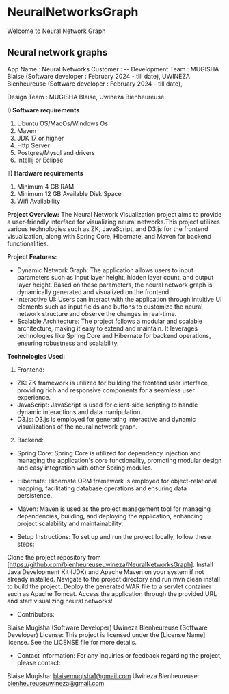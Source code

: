 # NeuralNetworksGraph

Welcome to Neural Network Graph

Neural network graphs
---------------------

App Name : Neural Networks
Customer : --
Development Team :
MUGISHA Blaise (Software developer : February 2024 - till date),
UWINEZA Bienheureuse (Software developer : February 2024 - till date),

Design Team : MUGISHA Blaise, Uwineza Bienheureuse.

**I) Software requirements**
1) Ubuntu OS/MacOs/Windows Os
2) Maven
3) JDK 17 or higher
4) Http Server
5) Postgres/Mysql and drivers 
6) Intellij or Eclipse
   
**II) Hardware requirements**
1) Minimum 4 GB RAM
2) Minimum 12 GB Available Disk Space
3) Wifi Availability


**Project Overview:**
The Neural Network Visualization project aims to provide a user-friendly interface for
visualizing neural networks.This project utilizes various technologies such as ZK, JavaScript, and D3.js for the frontend visualization,
along with Spring Core, Hibernate, and Maven for backend functionalities.

**Project Features:**

* Dynamic Network Graph: The application allows users to input parameters such as input layer height, hidden layer count, and output layer height. Based on these parameters, the neural network graph is dynamically generated and visualized on the frontend.
* Interactive UI: Users can interact with the application through intuitive UI elements such as input fields and buttons  to customize the neural network structure and observe the changes in real-time.
* Scalable Architecture: The project follows a modular and scalable architecture, making it easy to extend and maintain. It leverages technologies like Spring Core and Hibernate for backend operations, ensuring robustness and scalability.

**Technologies Used:**

1. Frontend:
* ZK: ZK framework is utilized for building the frontend user interface, providing rich and responsive components for a seamless user experience.
* JavaScript: JavaScript is used for client-side scripting to handle dynamic interactions and data manipulation.
* D3.js: D3.js is employed for generating interactive and dynamic visualizations of the neural network graph.

2. Backend:
* Spring Core: Spring Core is utilized for dependency injection and managing the application's core functionality, promoting modular design and easy integration with other Spring modules.
* Hibernate: Hibernate ORM framework is employed for object-relational mapping, facilitating database operations and ensuring data persistence.
* Maven: Maven is used as the project management tool for managing dependencies, building, and deploying the application, enhancing project scalability and maintainability.

* Setup Instructions:
To set up and run the project locally, follow these steps:

Clone the project repository from [https://github.com/bienheureuseuwineza/NeuralNetworksGraph].
Install Java Development Kit (JDK) and Apache Maven on your system if not already installed.
Navigate to the project directory and run mvn clean install to build the project.
Deploy the generated WAR file to a servlet container such as Apache Tomcat.
Access the application through the provided URL and start visualizing neural networks!

* Contributors:

Blaise Mugisha (Software Developer)
Uwineza Bienheureuse (Software Developer)
License:
This project is licensed under the [License Name] license. See the LICENSE file for more details.

* Contact Information:
For any inquiries or feedback regarding the project, please contact:

Blaise Mugisha: blaisemugisha1@gmail.com
Uwineza Bienheureuse: bienheureuseuwineza@gmail.com




